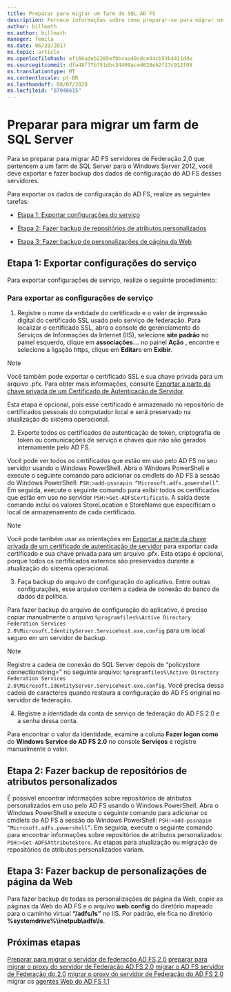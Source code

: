 ```yaml
---
title: Preparar para migrar um farm do SQL AD FS
description: Fornece informações sobre como preparar-se para migrar um farm de SQL do AD FS Server para o Windows Server 2012.
author: billmath
ms.author: billmath
manager: femila
ms.date: 06/28/2017
ms.topic: article
ms.openlocfilehash: ef166adeb2285efbbcaa40cdce44cb53b4411dde
ms.sourcegitcommit: dfa48f77b751dbc34409aced628eb2f17c912f08
ms.translationtype: MT
ms.contentlocale: pt-BR
ms.lasthandoff: 08/07/2020
ms.locfileid: "87940615"
---
```

# <a name="prepare-to-migrate-a-sql-server-farm"></a>Preparar para migrar um farm de SQL Server
 Para se preparar para migrar AD FS servidores de Federação 2,0 que pertencem a um farm de SQL Server para o Windows Server 2012, você deve exportar e fazer backup dos dados de configuração do AD FS desses servidores.

 Para exportar os dados de configuração do AD FS, realize as seguintes tarefas:

-   [Etapa 1: Exportar configurações do serviço](#step-1-export-service-settings)

-   [Etapa 2: Fazer backup de repositórios de atributos personalizados](#step-2-back-up-custom-attribute-stores)

-   [Etapa 3: Fazer backup de personalizações de página da Web](#step-3-back-up-webpage-customizations)

## <a name="step-1-export-service-settings"></a>Etapa 1: Exportar configurações do serviço
 Para exportar configurações de serviço, realize o seguinte procedimento:

### <a name="to-export-service-settings"></a>Para exportar as configurações de serviço

1.  Registre o nome da entidade do certificado e o valor de impressão digital do certificado SSL usado pelo serviço de federação. Para localizar o certificado SSL, abra o console de gerenciamento do Serviços de Informações da Internet (IIS), selecione **site padrão** no painel esquerdo, clique em **associações...** no painel **Ação** , encontre e selecione a ligação https, clique em **Editar**e em **Exibir**.

> [!NOTE]
>  Você também pode exportar o certificado SSL e sua chave privada para um arquivo .pfx. Para obter mais informações, consulte [Exportar a parte da chave privada de um Certificado de Autenticação de Servidor](Export-the-Private-Key-Portion-of-a-Server-Authentication-Certificate.md).
>
>  Esta etapa é opcional, pois esse certificado é armazenado no repositório de certificados pessoais do computador local e será preservado na atualização do sistema operacional.

2. Exporte todos os certificados de autenticação de token, criptografia de token ou comunicações de serviço e chaves que não são gerados internamente pelo AD FS.

Você pode ver todos os certificados que estão em uso pelo AD FS no seu servidor usando o Windows PowerShell. Abra o Windows PowerShell e execute o seguinte comando para adicionar os cmdlets do AD FS à sessão do Windows PowerShell: `PSH:>add-pssnapin “Microsoft.adfs.powershell”`. Em seguida, execute o seguinte comando para exibir todos os certificados que estão em uso no servidor `PSH:>Get-ADFSCertificate`. A saída deste comando inclui os valores StoreLocation e StoreName que especificam o local de armazenamento de cada certificado.

> [!NOTE]
>  Você pode também usar as orientações em [Exportar a parte da chave privada de um certificado de autenticação de servidor](Export-the-Private-Key-Portion-of-a-Server-Authentication-Certificate.md) para exportar cada certificado e sua chave privada para um arquivo .pfx. Esta etapa é opcional, porque todos os certificados externos são preservados durante a atualização do sistema operacional.

3. Faça backup do arquivo de configuração do aplicativo. Entre outras configurações, esse arquivo contém a cadeia de conexão do banco de dados da política.

Para fazer backup do arquivo de configuração do aplicativo, é preciso copiar manualmente o arquivo `%programfiles%\Active Directory Federation Services 2.0\Microsoft.IdentityServer.Servicehost.exe.config` para um local seguro em um servidor de backup.

> [!NOTE]
>  Registre a cadeia de conexão do SQL Server depois de “policystore connectionstring=” no seguinte arquivo:  `%programfiles%\Active Directory Federation Services 2.0\Microsoft.IdentityServer.Servicehost.exe.config`. Você precisa dessa cadeia de caracteres quando restaura a configuração do AD FS original no servidor de federação.

4. Registre a identidade da conta de serviço de federação do AD FS 2.0 e a senha dessa conta.

Para encontrar o valor da identidade, examine a coluna **Fazer logon como** do **Windows Service do AD FS 2.0** no console **Serviços** e registre manualmente o valor.

## <a name="step-2-back-up-custom-attribute-stores"></a>Etapa 2: Fazer backup de repositórios de atributos personalizados
 É possível encontrar informações sobre repositórios de atributos personalizados em uso pelo AD FS usando o Windows PowerShell. Abra o Windows PowerShell e execute o seguinte comando para adicionar os cmdlets do AD FS à sessão do Windows PowerShell: `PSH:>add-pssnapin “Microsoft.adfs.powershell”`. Em seguida, execute o seguinte comando para encontrar informações sobre repositórios de atributos personalizados: `PSH:>Get-ADFSAttributeStore`. As etapas para atualização ou migração de repositórios de atributos personalizados variam.

## <a name="step-3-back-up-webpage-customizations"></a>Etapa 3: Fazer backup de personalizações de página da Web
 Para fazer backup de todas as personalizações de página da Web, copie as páginas da Web do AD FS e o arquivo **web.config** do diretório mapeado para o caminho virtual **“/adfs/ls”** no IIS. Por padrão, ele fica no diretório **%systemdrive%\inetpub\adfs\ls**.

## <a name="next-steps"></a>Próximas etapas
 [Preparar para migrar o servidor de federação AD FS 2,0](prepare-to-migrate-ad-fs-fed-server.md) [preparar para migrar o proxy do servidor de Federação AD FS 2,0](prepare-to-migrate-ad-fs-fed-proxy.md) [migrar o AD FS servidor de Federação do 2,0](migrate-the-ad-fs-fed-server.md) [migrar o proxy do servidor de Federação do AD FS 2,0](migrate-the-ad-fs-2-fed-server-proxy.md) migrar os [agentes Web do AD FS 1,1](migrate-the-ad-fs-web-agent.md)
